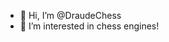 - 👋 Hi, I’m @DraudeChess
- 👀 I’m interested in chess engines!

<!---
DraudeChess/DraudeChess is a ✨ special ✨ repository because its `README.md` (this file) appears on your GitHub profile.
You can click the Preview link to take a look at your changes.
--->
